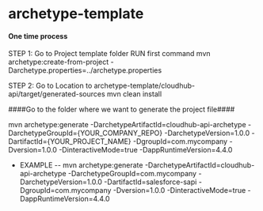# archetype-template

#### One time process ##
STEP 1: Go to Project template folder RUN first command
mvn archetype:create-from-project -Darchetype.properties=../archetype.properties

STEP 2: Go to Location to archetype-template/cloudhub-api/target/generated-sources
mvn clean install

####Go to the folder where we want to generate the project file####

mvn archetype:generate -DarchetypeArtifactId=cloudhub-api-archetype -DarchetypeGroupId={YOUR_COMPANY_REPO} -DarchetypeVersion=1.0.0 -DartifactId={YOUR_PROJECT_NAME} -DgroupId=com.mycompany -Dversion=1.0.0 -DinteractiveMode=true -DappRuntimeVersion=4.4.0
- EXAMPLE
-- mvn archetype:generate -DarchetypeArtifactId=cloudhub-api-archetype -DarchetypeGroupId=com.mycompany -DarchetypeVersion=1.0.0 -DartifactId=salesforce-sapi -DgroupId=com.mycompany -Dversion=1.0.0 -DinteractiveMode=true -DappRuntimeVersion=4.4.0
 
